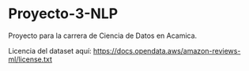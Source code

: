 # Proyecto-3-NLP
Proyecto para la carrera de Ciencia de Datos en Acamica.

Licencia del dataset aquí: https://docs.opendata.aws/amazon-reviews-ml/license.txt
